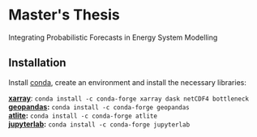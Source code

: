 # Master's Thesis
Integrating Probabilistic Forecasts in Energy System Modelling

## Installation

Install [conda](https://docs.conda.io/en/latest/miniconda.html), create an environment and install the necessary libraries:

**[xarray](https://xarray.pydata.org/en/stable/getting-started-guide/installing.html)**: 
`conda install -c conda-forge xarray dask netCDF4 bottleneck` \
**[geopandas](https://geopandas.org/en/stable/):** `conda install -c conda-forge geopandas` \
**[atlite](https://atlite.readthedocs.io/en/latest/installation.html):** `conda install -c conda-forge atlite`\
**[jupyterlab](https://jupyterlab.readthedocs.io/en/stable/getting_started/installation.html):** `conda install -c conda-forge jupyterlab` 